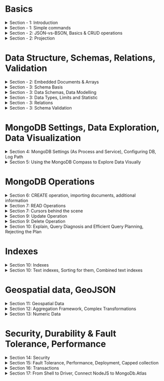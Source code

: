 # Basics
 
<details>
<summary>Section - 1: Introduction</summary>

* MongoDB Data structure:  

![mongoDB](Section-1/intro-structure.jpg)

* MongoDB data format (document-oriented storage format):

![data-format](Section-1/2-data-format.jpg)

* BSON data-format and what is under the hood:

![BSON](Section-1/3-no-schema.jpg)

* MongoDB Ecosystem:

![Ecosystem](Section-1/4-ecosystem.jpg)

* Work with MongoDB:

![mongodb](Section-1/9-work-with-mongo.jpg)
![mongodb2](Section-1/10-inside.jpg)

* Implicit operations in Mongo:

![console output](Section-2/1-implicit.jpg)

## Start working with MongoDB

To add mongo command to your command line:  
<b> win - environment variables - advanced tab - environment variables</b>  
Add here a path to your mongoDB.
![image how to do that](Section-1/5-cmd-configuration.jpg)

[useful link](https://dangphongvanthanh.wordpress.com/2017/06/12/add-mongos-bin-folder-to-the-path-environment-variable/)

<b>BTW</b>, to continue working with course you have to stop MongoDB service and start db manually
using "mongo" command from a console. Without it "mongo" command will open mongo service instead of real db.

to stop service - open CMD as admin and `net stop Mongo`

<b>Last step:</b>  
* To make default data storage location: create "data" folder in C: drive and put folder "db" within.
* Otherwise: create another directory (i.e. D:\mongodb-data\db) and put command in cmd:
`mongod --dbpath D:\mongodb-data\db`

<b>Pay attention:</b>
You have to leave your process running (cmd console should be opened) to work with mongoDB service.

* CMD - `mongo`

And now you are in the mongo shell where you can run your commands and queries.
</details>

<details>
<summary>Section - 1: Simple commands</summary>

* `show dbs` - will show existing dbs in selected repository (`--dbpath D:\mongodb-data\db`)
* `use Your_db_name` - will switch to db with the selected name. If db does not exist - it will create it automatically.
* `db.products.insertOne({name: "A Book", price: 29.99})` - will create a table named products (it does not exist too) 
in db which we connected to and insert a document inside it.  
Pay attention on non-existing quotation mark in "keys" - you can use key naming without quotations, they will be added
under the hood.  

Here is a console output. InsertedId - generated uniqueId for this insert, acknowledged - it confirms that this data is inserted.
![console output](Section-1/7-console-output-after-insert.jpg)

* `db.products.find()` - retrieves you all data from collection (from table in SQL world).
* `db.products.find().pretty()` - show this data formatted.
![pretty](Section-1/8-find-pretty.jpg)
</details>

<details>
<summary>Section - 2: JSON-vs-BSON, Basics & CRUD operations</summary>

### Summary
![summary](Section-2/24-Summary.jpg)

### Json vs Bson:
![json-vs-bson](Section-2/2-json-vs-bson.jpg)

* You can set _id field manually and do not rely on autogenerated id.
BTW, you can't insert another document with the same _id.

![id](Section-2/3-_id-field.jpg)

## CRUD Operations:

![crud](Section-2/4-crud-1.jpg)
![crud](Section-2/5-crud-2.jpg)

### Read 
Simple filter: `db.flight.find({intercontinental: true}).pretty()`;
Greater than ($gt): `db.flight.find({distance: {$gt: 10000}}).pretty()`;
FindOne: `db.flight.findOne({distance: {$gt: 10000}})`

### InsertMany and Show results using find. Cursor  
Find does not show you an entire result set, it shows you a cursor by default:  
![cursor](Section-2/11-insert-many.jpg)
![cursor](Section-2/12-find-cursor.jpg)

* Bare in mind that mongodb will increment Id to keep the proper element's order. First came element will contain minor identifier:

![crud](Section-2/6-insert-many.jpg)

### UpdateOne
`db.flight.updateOne({distance: 12000}, {$set: {marker: "new field delete"}})` - will update first document which contains distance: 12000.  
Pay attention on <b>$set</b> - all reserved words start from dollar sign. 
This operator means that you are able to update your document and add a new field.

### UpdateMany
`db.flight.updateMany({}, {$set: {marker: "to Delete!"}})` - empty curly braces `{}` mean all documents in collection.

### Update
`update` operation works like `updateMany`:  
![crud](Section-2/7-update.jpg)

As you may have noticed first modification using set to `delayed: true` has no modified results because our document already
has this value. When we changed the value to false - log shows us that our value has been changed.

The difference between them - you can use it without `$set` operator, update does accept this syntax.
But it works on another manner:
![crud](Section-2/8-update-2.jpg)

It will override all key-value pairs in document!
![crud](Section-2/9-update-3.jpg)

It works very close to `replaceOne`:
![crud](Section-2/10-replaceone.jpg)

### Delete
`db.flight.deleteOne({departureAirport: "TXL"})` - departureAirport: "TXL" will be used as filter to find what exactly
 we want to delete from collection. Only first found a document with "TXL" will be deleted.

### forEach
It is possible to use .forEach operation after find() to do something with every element after filtering:
`db.passengers.find().forEach((passengerData) => {printjson(passengerData)})` - Bear in mind that `forEach` uses syntax according
your MongoDB driver. Shell uses Nodejs syntax.

Pay attention:
That's why you can't use `pretty()` after findOne() method - `pretty()` is a method of a Cursor, findOne does not return cursor,
(and `pretty()` does not exist for a single value), findOne returns a sole value.

</details>

<details>
<summary>Section - 2: Projection</summary>

### Projection
Projection means a mechanism to avoid overfetching from database.  
You can use it as a parameter in `find` method:
* `find({}, {name: 1})` - first parameter is a filter, the second is projection. 1 means - "include this data".

![projection](Section-2/13-projection-overfetching.jpg)
![projection](Section-2/14-projection-2.jpg)

By default it will send you objects with _id (because it is a default property) and "name".

* To exclude _id (or any other field) - `find({}, {_id: 0})` - 0 means exclude.
![projection](Section-2/15-projection-3.jpg)

To only name - `find({}, {name: 1, _id: 0})`/

</details>

# Data Structure, Schemas, Relations, Validation

<details>
<summary>Section - 2: Embedded Documents & Arrays</summary>

![embedded](Section-2/16-Embedded-doc.jpg)
![embedded](Section-2/17-Embedded-array.jpg)

## Array examples:
![arrays](Section-2/18-embedded-doc-example.jpg)
![arrays](Section-2/19-embedded-doc-example-2.jpg)
  
## Simple arrays with find method
![arrays](Section-2/20-arrays-of-string.jpg)
![arrays](Section-2/21-arrays-filter-by.jpg)

## Array of objects with find method
to use find in embedded document you have to use ".":
`find({"status.description": "your_value"})`

description is an embedded document inside status.  
Pay attention that you must use double quotation around `status.description`.

![arrays](Section-2/22-arrays-filter-by.jpg)
![arrays](Section-2/23-arrays-filter-by.jpg)

</details>

<details>
<summary>Section - 3: Schema Basis</summary>

![schema](Section-3/1-schema.jpg)
![schema](Section-3/2-schemaless-to-sqlworld.jpg)
![schema](Section-3/3-schemaless-to-sqlworld-2.jpg)

* SQL Approach (the same structure for all documents):  
You can assign null to your property. The value of such property will not be assign, but the property will be shown
in your data structure.
`db.products.insertOne({name: "Book", details: null})`

</details>

<details>
<summary>Section - 3: Data Schemas, Data Modelling</summary>

![data-modelling](Section-3/6-data-modelling.jpg)
</details>

<details>
<summary>Section - 3: Data Types, Limits and Statistic</summary>

[good link about how mongodb works inside](https://www.datadoghq.com/blog/monitoring-mongodb-performance-metrics-mmap/)

* Data Types:
![types](Section-3/4-Value-types.jpg)

* to get statistic from your database you have to use `stats()` command;
![stats](Section-3/5-stats.jpg)
To prove that it stores a number instead of float you can use `typeof db.numbers.findOne().a` command.

* MongoDB has a couple of hard limits - most importantly, a single document in a collection (including all embedded documents it might have) must be <= 16mb. Additionally, you may only have 100 levels of embedded documents.
[additional-info](https://docs.mongodb.com/manual/reference/bson-types/)

1. NumberDecimal creates a high-precision double value => NumberDecimal("12.99")
2. NumberInt creates a int32 value => NumberInt(55)
3. NumberLong creates a int64 value => NumberLong(7489729384792)

</details>

<details>
<summary>Section - 3: Relations</summary>

##One to One Relations
![relations](Section-3/7-relations-1.jpg)
![onetoone](Section-3/one-to-one/8-relations-one-to-one-1.jpg)
![onetoone](Section-3/one-to-one/9-relations-one-to-one-2.jpg)

* Example with one-to-one relations and call the data using two steps and variable:

![onetoone](Section-3/one-to-one/10-relations-one-to-one-3.jpg)

It's not the best option of storing data. In such case better to store data like embedded data inside patient document.
In most cases better to use embedded approach. 

* Another one-to-one examples, but using references. You still opt to use different collections: 
It could be possible useful if you try to analyze your data. And it's very good if your data stores in different
collections (for load balancing, for example. Or because we are interesting only in cars).

![onetoone](Section-3/one-to-one/11-relations-one-to-one-reference-4.jpg)
![onetoone](Section-3/one-to-one/12-relations-one-to-one-reference-5.jpg)

##One to Many Relations
![onetomany](Section-3/one-to-many/1-one-to-many-schema-1.jpg)
* And brief example of ref and embedded approaches:

![onetomany](Section-3/one-to-many/2-one-to-many-approaches.jpg)
* Additional example:

![onetomany](Section-3/one-to-many/3-additional-example.jpg)

##Many to Many Relations
![manytomany](Section-3/many-to-many/1-collection-relations.jpg)
* Sql World approach with 3 tables, one of them stores a joint data:

![manytomany](Section-3/many-to-many/2-sql-world-approach.jpg)

* MongoDB Approach:

![manytomany](Section-3/many-to-many/3-mongo-db-approach.jpg)

It allows us to use references within one of the data tables.
Advantages from sql and mongo worlds.
Also no reason to use fully embedded approach for some reasons (over-fetching, possible not up-to-date data and so on).

* Summary:
![summary](Section-3/many-to-many/4-summary.jpg)

## Merging And Joining with $lookup()
![aggregate](Section-3/8-merge-aggregate-lookup.jpg)
* Initial doc is:

![aggregate](Section-3/9-merge-aggregate-lookup2.jpg)
* And the result of aggregate + lookup operator:

![aggregate](Section-3/10-merge-aggregate-lookup3.jpg)

</details>

<details>
<summary>Section - 3: Schema Validation</summary>

![validation](Section-3/validation/1-validation-schema.jpg)
![validation](Section-3/validation/2-levels-and-actions.jpg)

* To declare validation for new collection you have to use explicit collection creation using `createCollection` method.
first  parameter is a new collection name.  
second parameter is its structure: validator + $jsonSchema = validate the schema.
1. Right now $jsonSchema is strongly recommended approach.
2. bsonType: "object" - every coming element should be object-like.
3. required: [] - array of required fields.
4. description - error message.
5. items - you can define nested elements validation.
6. validationAction: 'warn' - only warns you about errors in validation, but not blocks you to send a new document.
<pre>
db.createCollection("newNameOfCollection", {
validator: {
    $jsonSchema: {bsonType: "object", required: ["title", "text", "creator", "comments"], 
    properties: {
     title: { bsonTYpe: "string", description: "must be a string and is required" },
     text: { bsonType: "string", description: "must be a string and is required" },
     creator: { bsonTYpe: "objectId", description: "must be an object and is required" },
     comments: { 
        bsonTYpe: "array",
        description: "must be an array!"
        items: { 
            bsonType: "object",
            required: ["text", "authors"] 
            properties: {
                 text: {
                     bsonType: "string",
                     description: "text must be a string!!"
                 },
                 author: {
                     bsonType: "objectId",
                     description: "author must be an objectId"
                 }
               }
            }
        }
    }
}})
</pre>

* To add\modify validation to already existed collection you have to:
<pre>
db.runCommand({
    collMod: "posts",
    validator: { ...YOUR_VALIDATION_STRUCTURE_AS WE DID BEFORE }
    validationAction: 'warn'
    })
</pre>

this code will succeed. You could see a warning in the log file.(next lecture).

</details>

# MongoDB Settings, Data Exploration, Data Visualization

<details>
<summary>Section 4: MongoDB Settings (As Process and Service), Configuring DB, Log Path</summary>

#### mongod parameters

`--directoryperdb` - each db will be stored in a separate directory (under defined by --dbpath)
 Instead of collection of files - collection of nested folders.

* Linux:
`--fork` - fork process. Works only for Linux. 
[mongodb start vs mongod --fork](https://stackoverflow.com/questions/21329618/whats-the-difference-between-service-mongodb-start-and-mongod/48459859)
to kill MongoDB service process: `use admin` to switch to admin database. And `db.shutdownServer()`;

* Windows:
To run background MongoDB as background service: `net start MongoDB`.  
This command provides you ability to run Mongo as background service.
to kill MongoDB service process: `net stop MongoDB`.

### Save your configurations into configuration file and use it
[configuration file example](Section-4/mongod-configuration-example.cfg)  
To use config file with mongod:
`mongod --config C:/mongod-configuration-example.cfg`
or
`mongod --f C:/mongod-configuration-example.cfg`

It allows you to make a snapshot or blueprint of your mongod configurations.  
Another useful information could be found at mongodb documentation.

### Help
to use help just type help:  
`help admin` - administrative help  
`help connect` - connecting to a db help  
`help keys` - key shortcut
`help misc` - misc things to know
`help mr` - mapreduce.

</details>

<details>
<summary>Section 5: Using the MongoDB Compass to Explore Data Visually</summary>

The MongoDB Compass Docs:   
[https://docs.mongodb.com/compass/master/install/](https://docs.mongodb.com/compass/master/install/)  
Full free version of CompassDB is available free for community.

You can use compass to create databases, collections and documents.
![example](Section-5/1-compass-collection-creation-insert-document.jpg)
Additional features:
![features in compass](Section-5/2-tabs.jpg)

</details>

# MongoDB Operations

<details>
<summary>Section 6: CREATE operation, importing documents, additional information</summary>

Available methods:
![methods](Section-6/1-available-methods.jpg)

### Insert
* insert method also works, but not recommended.

* For example after using `db.persons.insert({name: "Phil", age: 25})` you do now await does this new person have an Id or not, but it has.  
Unlike the insertOne method insert does not show you its new "_id". It could be a real disadvantage, because in real create
operations you want to get an Id of just created object and then - immediately use it in your app (It's an extremely helpful in most cases).

The same story vs insertMany. Its output is not very helpful at all:
![insertmany](Section-6/2-insert.jpg)

### InsertMany
If you use insertMany and send elements with non-unique declared "_id" field - it will raise an error, 
but all elements until <b>first</b> error will be successfully added.  
 
* For example, this one will fail after trying to add "cooking" again:
![insertmany](Section-6/3-insert-many.jpg)
![insertmany](Section-6/4-insert-many.jpg)
* It does not rollback elements which succeeded in inserting.

* To change this behavior you have to use second argument in insertMany method, <b>ordered</b>:  
ordered option will specify how your insert works. If you set it to `ordered: false` all your elements except failed will be inserted.  
In other words, it will continue inserting after fail.
![insertmany-ordered-false](Section-6/5-insertmany-ordered-false.jpg)

* Tip: To Rollback your insert entirely you have to use transactions from transaction module.

### WriteConcern
![writeconcern](Section-6/6-w-j-parameters.jpg)

* What w:0 allows you - it allows you to get immediate response without waiting real data adding to any instance.
The response will be "acknowledge: false" - which means "we are not sure does your request reach the server or not".  
It is super fast, but obviously it does not let you know anything about operations.
![writeconcern](Section-6/7-acknowledge-false.jpg)

* Why storage engine does not store document on the disk first?
because this operation could be quite heavy (take care about indexes, for example), better to store the info into the 
memory first and after that - set it to the disk using "journal ("TODO")".

* Timeout option allows you control create operation time in situations with bad network connection, for example.
in milliseconds.

* Journal parameter (undefined or false is a default parameter):
![journal](Section-6/8-journal.jpg)

### Atomicity
![atomic](Section-6/9-atomic.jpg)

# Importing Data
to import data from json file you have to use `mongoimport`. This command is available globally (not from Mongo terminal mode).
`-d` -database
`-c` -collection name (could be implicitly created)
`--jsonArray` - let your command to know that you send multiple objects, not only one
`--drop` - drop collection before adding (if the collection exist and not empty)
![import](Section-6/10-import-tool.jpg)

</details>

<details>
<summary>Section 7: READ Operations</summary>

## Structure:
![method-filter-operator](Section-7/0-method-filter-operator.jpg)
### Operators:
![operators](Section-7/1-operators.jpg)
![operators](Section-7/2-operator-examples.jpg)

#### Comparision Operators:
1. Examples how to work with top-level properties:
`db.movies.find({runtime: {$eq: 60}})` == `db.movies.find({runtime: 60})`
It's also possible to use not equal operator using `$ne`.
Others could be found in the official documentation.

2. How to work with non-top level properties (because we possibly have lots of embedded fields):
`db.movies.find({"rating.average": {$lt: 60}})` - average is lower than 60.

**Hint 1**: Is you have some genres for your movies in the array, and you try to find "Drama" movies with
`db.movies.find({genres: "Drama"}).pretty()` it also returns you movies with the array of genres where "Drama" is included in.
![array-of-elements-and-filtering](Section-7/3-genres-array-and-filter-operator.jpg)

If you want to find exact films with only "Drama" in array you have to use next operator:
`db.movies.find({genres: ["Drama"]}).pretty()` - will return you only Drama in an array.

**Hint 2**: Pay attention on capital "D" in "Drama" equality. If you try to find any movie with "drama" genre - it will not return you anything.
Case sensitive searching.

#### Logical Operators (nor, or, not, and):
* OR (which means composition of 2 operators):  
`db.movies.find({"rating.average": {$or: [{"rating.average": {$lt: 5}}, {"rating.average": {$gt: 9.3}}]}})` - returns all movies where average rating
is lower than 5 or greater than 9.3.

* NOR very similar with OR:
`db.movies.find({"rating.average": {$nor: [{"rating.average": {$lt: 5}}, {"rating.average": {$gt: 9.3}}]}})` - returns you all movies
Where all conditions do not work (not higher than 9.3 and not lower than 5). Simply say it's the inverse of our previous check.

* AND:
`db.movies.find({"rating.average": {$and: [{genres: "Drama"}, {"rating.average": {$gt: 9.3}}]}})`

The alternative of that is:
`db.movies.find({"rating.average": {$gt: 9}, genres: "Drama"})` - it works the same because by default MongoDB has the concatenation mechanism.  
But what the point of having 2 different ways to get the same results?  
**Here the answer**:  
`db.movies.find({genres: "Horror", genres: "Drama"})` - works in command prompt, but prohibited in Javascript because you can't declare 2 objects keys
with the same name.  
`db.movies.find({$and: [{genres: "Horror"}, {genres: "Drama"}]})` - but this one will work like a charm.  

**But pay attention.**  
`db.movies.find({genres: "Horror", genres: "Drama"})` option will return you results with movies which have
single genres "Drama" or "Horror". Why is that? Because it replaces previously declared "genres" with new value "Drama" (which was declared the last):  
How to check that?  
`db.movies.find({genres: "Horror", genres: "Drama"}).count()` - 23 elements.  
`db.movies.find({genres: "Drama"}).count()` - 23 elements.  
 
**Conclusion**: if you need to use and with one field - you have to use `$and` syntax.

* NOT:
Inverts the result of your filter:  
`db.movies.find({"runtime": {$not: {$eq: 60}})` - not equal to 60.
`db.movies.find({"runtime": {$ne: 60}})` - not equal to 60 too.

#### Element Operators:
Allows you to work with the data of different types - for example when phone number has integer type and string type.
Also, it allows you to check does this property exist and so on:

##### $exist:
`db.users.find({age: {$exists: true}}).pretty()` - shows you which documents have declared age field.  
Pay attention it will return you documents with defined age with "null" value as well.  
To avoid that let's do next:
`db.users.find({age: {$exists: true, $ne: null}}).pretty()` - will return you documents with defined age which is not null.

###### $type:
`db.users.find({phone: {$type: "double"}}).pretty()`
`db.users.find({phone: {$type: ["double", "string"]}}).pretty()` - works as well if you would like to check on multiple types.

###### $regex allow you to search with text (But be aware it has no super performance, especially with big texts, better to use indexes):  
`db.movies.find({summary: {$regex: /musical/}})` - for example it will look for "non-full equality".
But again, it's not the best way of doing that.  
Example:
1. Data:  
`{
               "_id" : ObjectId("5f0f2d0c461a206f6b3ab0a8"),
               "volume" : 100,
               "target" : 120
}
{
               "_id" : ObjectId("5f0f2d0c461a206f6b3ab0a9"),
               "volume" : 89,
               "target" : 80
}
{
               "_id" : ObjectId("5f0f2d0c461a206f6b3ab0aa"),
               "volume" : 200,
               "target" : 177
}`

###### $expr:
2. Find all elements where volume is higher than target:
`db.sales.find({$expr: {$gt: ["$volume", "$target"]} })`  
* $expr - expression
* "$volume" and "$target" - name of the fields 

2.1 It also could be more complex. For example find elements where volume is also higher than additional const value + target is higher than some const value:
`> db.sales.find({$expr: {$gt: [{$cond: {if: {$gte: ["$volume", 190]}, then: {$subtract: ["$volume", 30]}, else: "$volume"}}, "$target" ]}})`
* $cond is related to expression $expr. Condition `$cond` allows you to describe complex conditions.
this condition must be `$gt` greater than `"$target"`.
* $subtract - subtract one value from another
* if then else condition
Result:
`{ "_id" : ObjectId("5f0f2d0c461a206f6b3ab0a9"), "volume" : 89, "target" : 80 }` - because only this documents suits to our condition

if we change our subtract from 30 to 10:
`> db.sales.find({$expr: {$gt: [{$cond: {if: {$gte: ["$volume", 190]}, then: {$subtract: ["$volume", 10]}, else: "$volume"}}, "$target" ]}})`  
Result will be:  
`{ "_id" : ObjectId("5f0f2d0c461a206f6b3ab0a9"), "volume" : 89, "target" : 80 }
 { "_id" : ObjectId("5f0f2d0c461a206f6b3ab0aa"), "volume" : 200, "target" : 177 }` - two values instead of one in the result set.

##### Querying Arrays ($size, $all, $elemMatch):
to find something through complex objects in arrays, for example nested object  
`hobbies: [{title: "Sports", frequency: 3}, {title: "Cooking", frequency: 2}]`
Answer:  
`db.users.find({"hobbies.title": "Sports})` - you can use this operator for nested arrays. Will query all documents which include Sport in hobbies array.

* $size, $all  
Find all movies with genres action and thriller AND size or genre array should be 2. Will query only movies with exact genres.  
`db.movies.find({$and: [{genre: {$all: ["action", "thriller"]}}, {genre: {$size: 2}}]}).pretty()`

* $elemMatch  
Find all users who have hobby "Sports" with frequency 2. Data:  
`hobbies: [{title: "Sports", frequency: 3}, {title: "Cooking", frequency: 2}]`
Answer:  
`db.users.find({$and: [{"hobbies.title": "Sports"}, {"hobbies.frequency": 2}]})` - will not work. It will find all documents with independent values. For example if someone has any hobby with frequency 2 + Sports with frequency 3.  
Here we basically can use $elemMatch:  
`db.users.find({"hobbies": {$elemMatch: {title: "Sports", frequency: 2}}})` - will work.  
**Pay attention on "title" - i use it without writing parent node "hobbies.title" because it returns you the nested document**
 
* Additional example: to find all movies where rating array contains only values between 8 and 10 (using $all and $elemMatch):  
Data Structure:  
`{
         "_id" : ObjectId("5f0f3ddeb1feccd1e8f78a67"),
         "title" : "Supercharged Teaching",
         "meta" : {
                 "rating" : 9.3,
                 "aired" : 2016,
                 "runtime" : 60
         },
         "visitors" : 370000,
         "expectedVisitors" : 1000000,
         "genre" : [
                 "thriller",
                 "action"
         ],
         "ratings" : [
                 10,
                 9,
                 9
         ]
}`  
Answer:   
`> db.movies.find({ratings: {$all: [{$elemMatch: {$gt: 8}}, {$elemMatch: {$lt: 10}} ]}}).pretty()`

</details>

<details>
<summary>Section 7: Cursors behind the scene</summary>

![cursors](Section-7/4-Cursors.jpg)

#### Cursors. Base understandings and additional functions.

* `count()` - using count with a cursor you can find out how much documents you can get.
`db.movies.find().count()`
BTW, when we make such call - we make a call to memory, not to data which comes from file. It happens because after his inner command "run"
it places data into the memory.

* `find()` - when you make a call with find() from the console you can type "it" to get next batch of documents. The MongoDb driver has another command and mechanism to
make the same.

* `next()` - this method works in console and directly with mongoDb driver.  
`db.movies.find().next()`

1. If you call `next()` several times - it will return you the same element? Why? because it executes it from scratch.  
If you store somewhere your dataCursor and make the `next()` call from it - it will return you next element every time.

Example:  
`const dataCursor = db.movies.find() dataCursor.next()`
if you call dataCursor - it will return you 20 documents again.  

2. `forEach` - another operation which could be used with cursor.  
Example:  
`dataCursor.forEach(doc => {printjson(doc)})`. printjson - method provided by MongoDb driver which prints your document on the screen.
**Pay attention. You will no longer able to use "it" to see more. After using forEach with the cursor it will return you all remain documents in db (obviously after prev next() calls)**

3. if you make a call to `next()` after `forEach` - it will show you an error because the cursor will be exhausted.  
You can check it using `hasNext()` function with cursor: `dataCursor.hasNext()`, With hasNext you can safety use `next()`.

#### Cursors. Sorting results.
You can sort alphabetically, or by number. You have to call it after `find()` and before `pretty()`.
`db.movies.find().sort({"rating.average": 1}).pretty()`  
1 - means ascending  
-1 - descending. Returns doc with the highest average rating first.

You can use several sorting fields:  
`db.movies.find().sort({"rating.average": 1, runtime: -1}).pretty()` - by average rating, then by runtime.

* Tip: For obvious reasons sort is available only for cursors after find, it is not available after findOne().

#### Cursors. Skipping and Limiting.
* `skip()`. You can use skipping for pagination on your website, for example.  
`db.movies.find().sort({"rating.average": 1, runtime: -1}).skip(10).pretty()` -- skip 10 documents.
We are also able to skip much higher than 20 (default cursor documents amount). It is possible to `skip(100)` for example.

* `limit()`. Limit allows you to limit amount of documents retrieving by the cursor.  
Interesting detail.
`db.movies.find().sort({"rating.average": 1, runtime: -1}).skip(10).limit(10).count()` - returns you total amount of documents in the collection.  
But if you try to see results by `db.movies.find().sort({"rating.average": 1, runtime: -1}).skip(10).limit(10).pretty()` - it will return you only 10 elements.
This method is also very useful for pagination.

**Pay attention. Orders of the methods matter! It matters when you use directly with a driver. But using with a cursor it doesn't matter, cursor place it in the right order for you under the hood!**

#### Cursors. Projection.
##### Projection for objects and embedded documents:  
* Using projection you can control which data returned. What does it mean? It means how we extract the data fields.  
To do that you have to pass second argument to `find`. First one is responsible for the filter criteria.  
`db.movies.find({}, {name: 1, genres: 1, runtime: 1, rating: 1, image: 0}).pretty()` -- all fields which are not mentioned here (or if they were mentioned explicitly with 0) - are not included.  
* There are one exception - _id field. It is included if you don't specify it with 1. You can exclude it  set to 0 explicitly:  
 `db.movies.find({}, {name: 1, genres: 1, runtime: 1, rating: 1, image: 0, _id: 0}).pretty()`
* you could also project for embedded documents:  
 `db.movies.find({}, {"schedule.time": 1}).pretty()` - will return you a schedule embedded document only with mentioned field. Other fields will not be included.

##### Projection for arrays:

1. `db.movies.find({"genres": "Drama"}, {"genres.$": 1})`  - This query means that we're filtering every movie by genres which include "Drama" (genres is an array). But after that we tell to mongo to fetch only first genre from the array.  
![cursors](Section-7/5-projection-for-arrays.jpg)
Another example: 
![cursors](Section-7/6-projection-for-arrays-2.jpg)
It looks a bit strange. Let me explain how it works. Technically "Horror" is a first matching element. Drama is lower. That's why after projection we see only him.

2. `$elemMatch`. Sometimes your want to pull some items which are not you queried for. In a such case you can use $elemmatch. It also available for you in projection.  
`db.movies.find({"genres": "Drama"}, {genres: {$elemMatch: {$eq: "Horror"}}})` 
![cursors](Section-7/7-projection-for-arrays-3.jpg)
You see empty field because "Horror" did not simply include into them.

##### Projection. $slice for arrays.
`$slice` allows you to pull specified amount of elements from array.
`db.movies.find({"genres": "Drama"}, {genres: {$slice: 2}, name: 1}})` - this example will return you series with name, id(added by default) and 2 genres.  
With slice operator you can use array form:
`db.movies.find({"genres": "Drama"}, {genres: {$slice: [1, 2], name: 1}})` - first parameter is amount of elements what you would like to skip. The second one - is the amount of element to pull.

</details>

<details>
<summary>Section 9: Update Operation</summary>

![update](Section-8/1-intro.jpg)
#### Updating fields using "updateOne()", "updateMany()" and $set.

</details>

<details>
<summary>Section 9: Delete Operation</summary>

1. `deleteOne` operator let you delete one with query selector:  
`db.persons.deleteOne({name: 'Chris'})`

2. `deleteMany` let you delete several records match your condition:  
`db.persons.deleteMany({age: {$gt: 30}, isSporty: true}})`
`db.persons.deleteMany({age: {$exist: false}, isSporty: true}})`

3. to delete all records in collection:  
`db.persons.deleteMany({})`
`db.persons.drop()` - but pay attention, for the application it's not a typical task, and you should add some restriction to  forbid such action.
Delete some records is okay, but drop of all collection looks like a strange wish. 
`db.dropDatabase()` - to drop the entire database. To drop it you must first use another database using `use` operator and then call `dropDatabase` on your target you need to delete.
</details>


<details>
<summary>Section 10: Explain, Query Diagnosis and Efficient Query Planning, Rejecting the Plan</summary>

#### Explain()
To understand what mongoDB did and how it derived results for any commands (except insert) you can use `explain`:
![explain](Section-10/4-explain.jpg)
![explain](Section-10/8-explain-params.jpg)

* Under `winning plan` you might notice stage: COLLSCAN. It means it looked throughout entire collection to find a result set.
* Also here is `rejectedPlans` - plans which were tried, but they were worse than winning by performance.
This property is an empty collection because of no plans except COLLSCAN to find all results in a current situation.

Explain has a bunch of commands:
`db.contacts.explain("executionStats").find({"dob.age": {$gt: 60}})` - detailed explanation.
* `"executionTimeMillis" : 0,` - tells you about execution time.
* ` "totalDocsExamined" : 5000,` - docs in our collection (because of COLLSCAN).  

### Efficient Queries 
![explain](Section-10/9-explain-covered-queries.jpg)
Let's discuss "totalDocsExamined" parameter. It should be as low as possible. For example, if you are looking for a document
with name "Max" in your collection, and you have an index on this field - you will notice the "totalDocsExamined" value will not be null (even if you have a one document in your collection).  

Index has not only pointer to the document, but also a value - in this situation the name will be his value. To avoid this extra-examination - let's change our query from  
`db.persons.explain("executionStats").find({name: "Max"})`  To `db.persons.explain("executionStats").find({name: "Max"}, {_id: 0, name: 1})`.  
You will notice 'totalDocsExamined' will become 0. It will use the value "Max" directly from the index, but not from the pointed data itself.

### How mongoDB rejects the plan
How exactly does mongodb figure out which plan is better?  
1) Mongo does through indexes which could help you with your query. (for example if you have an index for 2 fields - should mongo use only first field from an index or both)
`db.persons.createIndex({"dob.age": 1, name: 1})`  
`db.persons.find({name: 'Max', age: {$gt: 29}})`. One of the rejected plans will be the plan which uses only age field (it can't use a name field because name is not on the first place)
MongoDb does the race for approaches between each other and tests which one can query 1000 documents first.  
![explain](Section-10/10-winning-plan.jpg)

Another options why mongodb will make the race again:
![explain](Section-10/11-update-plan-conditions.jpg)

* To understand which plans had a race you have to call `db.persons.explain("allPlansExecution").find({name: 'Max', age: 29})`.  
It will scan all indexes for you and how they perform with your data with comparisons how long they would take in different combinations or entirely without them.

</details>

# Indexes

<details>
<summary>Section 10: Indexes</summary>

![indexes](Section-10/1-intro.jpg)
![indexes](Section-10/2-indexes.jpg)
![indexes](Section-10/3-speed.jpg)

### 2 Ways how to create indexes
![indexes](Section-10/15-2ways-of-creating-indexes.jpg). 
If you add your index in a foreground you lock your collection for writing. It's not suitable for production db. That's why you can use index creation in a background.
1) To create it in a standard way (foreground) - `dp.yourcollection.createIndex({field: 1})`.  
2) To create it in a background - `dp.yourcollection.createIndex({field: 1}, {background: true.})`

### Explain()
To understand what mongoDB did and how it derived results for any commands (except insert) you can use `explain`:
![indexes](Section-10/4-explain.jpg)

* Under `winning plan` you might notice stage: COLLSCAN. It means it looked throughout entire collection to find a result set.
* Also here is `rejectedPlans` - plans which were tried, but they were worse than winning by performance.
This property is an empty collection because of no plans except COLLSCAN to find all results in a current situation.

Explain has a bunch of commands:
`db.contacts.explain("executionStats").find({"dob.age": {$gt: 60}})` - detailed explanation.
* `"executionTimeMillis" : 0,` - tells you about execution time.
* ` "totalDocsExamined" : 5000,` - docs in our collection (because of COLLSCAN).  
Result before index:  
![indexes](Section-10/7-explanation-before-index.jpg)  

### Index. Default index.
* To get all indexes you have to type:
`db.persons.getIndexes()`.  Mongodb always maintains the default index in _id field for you.

* To create an index you have to type:
`db.persons.createIndex({"dob.age": 1})`  
1 - for ascending order in the index.  
-1 - for descending order in the index.  
It doesn't make much sense except situations when you do sort of your results - it will speed up your query.  
![indexes](Section-10/5-create-index.jpg)

after that let's see how changed our query explanation:  
![indexes](Section-10/6-explanation-after-index.jpg)  

Execution time downs to 3.  
And now you might see 2 stages in scan - `fetch` and `ixscan`:  
`ixscan` - goes through indexes to find needed keys (which fits our requirements).  
`fetch` - goes through the key collection and gets all results.

Other values could be compared with previous slide.

**Pay Attention**
* The restriction of index is the data fetching trying to find very common values or non-existent values:
`db.contacts.explain("executionStats").find({"dob.age": {$gt: 20}})` - this query will work twice slower than without indexes at all
because all our persons are older than 20, and our query must check all indexes and then - all records (5000 index keys + 5000 elements in collection).  
* Indexes are also inefficient for boolean (because of only 2 values) and for string field "gender" (for example).

Take care about your query scenarios. Indexes are very useful if your data spread well.

### Index, Parameters order in your query and index fields ordering.
if you create an index for 2 fields:  
`db.persons.createIndex({"dob.age": 1, name: 1})`  
It doesn't matter how you call your data:  
`db.persons.find({name: 'Max', age: {$gt: 29}})` or `db.persons.find({age: {$gt: 29}, name: 'Max'})`.  
Index will be applied for both. MongoDb automatically reverse parameters in query for us.

### Compound Index
To create compound index: `db.persons.createIndex({"dob.age": 1, gender: 1})`.  
Obviously this index would be helpful when you're using filter by age and gender.
**But pay attention**, despite how SQL works this compound index in mongodb will speed up your queries which filter only "dob.age".
1) It happened because indexes work from left to right and the `db.persons.find({"dob.age": {$gt: 35}})` will also use `"indexName: "dob.age_1_gender_1".` compound index.  
2) For `gender` alone it does not work.

### Indexes for Sorting
For ordering Mongodb uses only 42MB of internal storage (for fetched documents) and if you don't use indexes you can face with a timeout (when too much data for sorting, and mongo can't perform this action ).
That's why you need indexes not only to speed up your queries but also be able to make such query.

### Unique Index
`db.persons.createIndex({email: 1}, {unique: true})` - you have to simply add the parameter.

### Partial Index and Partial Filters
If would be useful if you need for example to query all people which are retired and older than 60.  
If you apply an index on your age field - your index would be unnecessary big. Index also eats your disk space.  
Partial indexes are drastically smaller and could be useful in some cases (for example, when you are looking persons only older than 60).  
In this situation you can apply a partial index:  
1) `db.persons.createIndex({"dob.age": 1}, {partialFilterExpression: {"dob.age": {$gt: 60} }})` - if your case just to filter all persons older than 60.  
2) `db.persons.createIndex({"dob.age": 1}, {partialFilterExpression: {gender: "male"}})` - but if you are filtering also by a male gender. -- This index will apply only for documents with a gender "male". 

**Be aware of the second index**  
What do i mean? I mean if you apply such index but you use the next query: `db.persons.find({"dob.age": {$gt: 60}})` - mongo will decide that it's too risky to use index with a gender because you do not use gender in filtering explicitly.  
To call it properly and use your recently created index: `db.persons.find({"dob.age": {$gt: 60}, gender: "male"})`.

To control what's going on and why - use `explain()`.

#### Non-existing values and unique indexes
Also, be aware. If you add an unique index for field - undefined value will be also a unique value, you can't add two documents **without** this field.
`db.persons.insertMany([{name: 'Max', email: "testemail@gmail.com"},{ name: 'Anna' }, { name: 'Gregor' }])` - second and third doc are without email. And if you have an unique index on `email` field - Mongodb does not allow you to perform such InsertMany.  
To avoid such situation just use a partial index and set existing: `db.persons.createIndex({email: 1}, {unique: true, partialFilterExpression: {email : {$exists: true}}})` 

### Time-To-Live (TTL) indexes
Such kind of indexes could be useful for self-destroying data like sessions of users.  
`db.sessions.insertOne({data: "randomtext", createdAt: new Date()})`
`db.sessions.createIndex({createdAt: 1}, {expireAfterSecond: 10})` - expireAfterSeconds parameter works only on date fields. It could be added but will be ignored. This parameter means that this element will be deleted after 10 second from adding it to collection.

### Multi-key index, index for array
* Multikey index is an index which apply to arrays. You can find a boolean "multiKey" field in you winning plan using explain().  
* Let's add some data: `db.persons.insertOne({name: "Max", hobbies: ["Cooking", "Sports"], addresses: [{street: "Main Street"}, {street: "Second Street"}]})`.  
And now:  
`db.persons.createIndex({hobbies: 1})`
They work like classic index, but it stores differently. It pulls out all key from array and stores as a separate element in your index.  
If your array has 4k elements - your index also will store 4k elements one per each element in the array. You should bear this in mind.  
* It's also possible to use index on the array of objects, but it will use COLLSCAN instead of IXSCAN with the next query:  
`db.persons.createIndex({addresses: 1})`  
After using `db.persons.explain("executionStats").find({"addresses.street": "Main Street"})`
![indexes](Section-10/12-index-for-arrays.jpg).  
The reason of that, of course, because the index holds the whole documents, not the fields.  
* **BUT** If you change a bit your find operation to work with objects - it will work using IXSCAN:  
`db.persons.explain("executionStats").find({"addresses": {street: "Main Street"}})`
* Another capability is to create an index on another manner - on a field inside the documents:  
`db.persons.createIndex({"addresses.steet": 1})`. It also will be a multi-key index and will work like a charm with the `db.persons.explain("executionStats").find({"addresses.street": "Main Street"})`.

### Restrictions for array indexes
Restrictions relate to compound indexes for 2+ array fields.  
data: `db.persons.insertOne({name: "Max", hobbies: ["Cooking", "Sports"], addresses: [{street: "Main Street"}, {street: "Second Street"}]})`  
`db.persons.createIndex({name: 1, hobbies: 1})`. That does work. 1 multi-key(array) field. Another (name) is a string.
`db.persons.createIndex({addresses: 1, hobbies: 1})`. That does not work for 2 arrays fields.

</details>

<details>
<summary>Section 10: Text indexes, Sorting for them, Combined text indexes</summary>

#### Text indexes
* It's an ability to avoid regex using due it's not well performance.
![indexes](Section-10/13-text-index.jpg)  
How to properly create it:
`db.products.createIndex({description: "text"})` instead of `db.products.createIndex({description: 1})`.  
Will create a special index which allows you to search by a part of the description.

* To utilize it: `db.products.find({$text: {$search: "awesome"}})`.  
No worries about capital cases - all store in the index using lower-case.

* In base scenarios it doesn't really matter which order you place search words in. But sometimes it's important.
to use it with ordering you have to use "score" inside $search operator:
`db.products.find({$text: {$search: "awesome"}}, {score: {$meta: "textScore"}}).pretty()`
![indexes](Section-10/14-score-text-index.jpg)
You can use it to order you result set or find the best result for you:  
`db.products.find({$text: {$search: "awesome"}}, {score: {$meta: "textScore"}}).sort({score: {$meta: "textScore"}}).pretty()`

#### Drop text index
You can't drop text index by field writing `db.products.dropIndex({title: "text"})`; It doesn't work.
But you can drop it using the index name:
`dp.products.getIndexes()` and then get name from "name" field (i.e. "description_text")  
`dp.products.dropIndex("description_text")`

#### Combined Text indexes
It's not possible to create several text indexes on one document! But we can merge several text field into one text index.  
1) you have to drop your previous text index
2) you can add a new one on multiple fields: `dp.products.createIndex({title: "text", description: "text"})`

It will let you search by several fields using index and `db.products.find({$text: {$search: "A Bool title"}})` (which comes from title field)

#### Exclude words from text indexes
To exclude words from search you can simply use -t key:  
`db.products.find({$text: {$search: "Awesome -t-shirt"}})` - will exclude texts where "shirt" appears.

#### Setting Default Language, using weights.
* Default language: 
To manually assign default language you can simply say: `dp.products.createIndex({title: "text", description: "text"}, {default_language: "german"})`.
There is a list of support languages, you can't type here whatever you want.
What it allows you? It defines which words and articles\stopwords\prefixes will be removed. ('is will be removed in English', 'ist' will be removed in German) 

But if you use different languages in different languages better to do next:
`db.products.find({$text: {$search: "A Bool title", $language: "german"}})`

* Weights:
When you create a combined index you can specify your field weights. It could be important when mongo calculates the score of the results.  
`dp.products.createIndex({title: "text", description: "text"}, {weights: {title: 1, description: 10}})` - description would be worth 10 times as much as title.   
To check your weights and how it affets the final score:  
`db.products.find({$text: {$search: "awesome"}}, {score: {$meta: "textScore"}}).pretty()`

#### Case sensitive
`db.products.find({$text: {$search: "A Bool title", $caseSensitive: true}})`


</details>

# Geospatial data, GeoJSON

<details>
<summary>Section 11: Geospatial Data</summary>

![intro](Section-11/1-intro.jpg)

### Adding
Structure:  
`db.places.insertOne({name: "California Academy", location: { type: <GeoJSON type>, coordinates: <coordinates> }})`
To add a GeoJSON location you have to write the next (For Point type):  
`db.places.insertOne({name: "California Academy", location: { type: "Point", coordinates: [-122, 47] }})`

### Geo Query
#### To find what is near to the next point:  
`db.places.find({location: {$near: {$geometry: { type: "Pont", coordinates: [-122, 47]}}}})`  
location comes from our collection field, it is not a reserved word.

you can use $maxDistance and $minDistance as well (in meters):
`db.places.find({location: {$near: {$geometry: { type: "Pont", coordinates: [-122, 47]}, $maxDistance: 30, $minDistance: 10}}})`  

First, it will show you an error:  
![error](Section-11/2-error.jpg)
To let it work you have to add a special GeoJSON index to your collection.

#### To find something inside certain area (inside polygon):
create a variable to manipulate data easier:  
`const p1 = [-122.4547, 37.774]`
`const p2 = [-122.4503, 37.766]`
`const p3 = [-122.5102, 37.76411]`
`const p4 = [-122.51088, 37.7711]`

to Find all of our points inside this polygon:  
`db.places.find({location: {$geoWithin: {$geometry: {type: "Polygon", coordinates: [[p1,p2,p3,p4,p1]]}}}})` - pay attention on the array inside array!

#### To find out is a User inside area (find all areas which your point belongs to):
1) let's store our area inside database first.  
`db.areas.insertOne({name: "Golden Gate Park", area: {type: "Polygon", coordinates: [[[-122.4547, 37.774], [-122.4503, 37.766], [-122.5102, 37.76411], [-122.51088, 37.7711], [-122.4547, 37.774]]]}})`
2) create index (on area field): `db.areas.createIndex({area: "2dsphere"})`
3) find all areas where your point belongs to: $geoIntersects  `db.areas.find({area:{$geoIntersects: {$geometry: {type: "Point", coordinates: [-122.49089, 37.7699] } }}})`  
It will return you your area which was previously added in areas collection.

#### To find everything inside radius:
pay attention on 1/6378.1 - translation from kilometers to radians.
`db.places.find({location: {$geoWithin: {$centerSphere: [[-122.4620, 37.7286], 1 / 6378.1 ]}}})`

### Geospatial index
to add an index:  
`db.places.createIndex({location: "2dsphere"})` - 2dsphere is a special index format for geospatial data.
location comes from our collection field, it is not a reserved word.

</details>

<details>
<summary>Section 12: Aggregation Framework, Complex Transformations</summary>

![aggregation framework](Section-12/1.jpg)
You can use pipeline stages in `db.collection.aggregate` and `db.aggregate methods`.  

**Pay attention**: aggregate use cursor, it will not loop up all your collection.
To speed up it you can use indexes to search through indexes first and take their advantages.

* You can use steps multiple times. For example you can use $project several times within aggregation.

* To use multiline insert(leave your brackets open):  
![aggregation framework](Section-12/2-aggregate-multiline.jpg)

### Find stage using $match.
example: `db.persons.aggregate([
  {$match: {gender: "female"}},    
 ])`
 

### Group stage. Works like Group from SQL world.
It allows you to group your data by a field or by multiple fields (for example group by location and state):  

example: `db.persons.aggregate([
  {$match: {gender: "female"}},    
  {$group: { _id: { state: "$location.state" }, totalPersons: { $sum: 1 } }}   
 ])`
 
* as you might notice - syntax for _id field - we have never used it before. But for aggregation - it uses very often for _id field.
* $ sum - is an accumulator function - returns you a count of documents with certain state.

![aggregation framework](Section-12/3-aggregation.jpg)

### Group with Sorting
is you add sort stage before grouping - you will sort your data right after filtering. It's not what we are looking for.
`db.persons.aggregate([
  {$match: {gender: "female"}},    
  {$group: { _id: { state: "$location.state" }, totalPersons: { $sum: 1 } }},
  {$sort: { totalPersons: -1 } }
 ])`
 
![grouping](Section-12/4-aggregation-group-sorting.jpg)

### $Project stage. More powerful than projection.
We can no only select which field should be included and which are not. We are also able to make new fields (take a look on fullName field):
* $concat, $toUpper are used.
* {$toUpper: {$substrCP: ["$name.first", 0, 1]}} - to uppercase the first char of the string derived from name.first field.

`db.persons.aggregate([
  {$project: { 
            _id: 0,
             gender: 1,
             fullName: {$concat: ["Hello", "World", " ", "$name.first", {$toUpper: "$name.last"}, {$toUpper: {$substrCP: ["$name.first", 0, 1]}}] }}}
 ])`
 
Show the first name with first character in the uppercase mode for first name and the last name:  
`db.persons.aggregate([
     {
       $project: {
         _id: 0,
         gender: 1,
         fullName: {
           $concat: [
             { $toUpper: { $substrCP: ['$name.first', 0, 1] } },
             {
               $substrCP: [
                 '$name.first',
                 1,
                 { $subtract: [{ $strLenCP: '$name.first' }, 1] }
               ]
             },
             ' ',
             { $toUpper: { $substrCP: ['$name.last', 0, 1] } },
             {
               $substrCP: [
                 '$name.last',
                 1,
                 { $subtract: [{ $strLenCP: '$name.last' }, 1] }
               ]
             }
           ]
         }
       }
     }
   ]).pretty();`

### Project to geoJSON
If you add a `name` field on the first $project step - you could use it on the second $project step.   
For example, we create a location as a geoJSON object on the first step and just include it on the second.  
If we do not specify fields on the first project but try to use on the second - they will just be omitted.  

`db.persons.aggregate([
  {$project: { name: 1, location: {type: "Point", coordinates: [ "$location.coordinates.longitude", "$location.coordinates.latitude" ] } } },
  {$project: { _id: 0, name: 1, gender: 1, location: 1 }} 
]).pretty()`

![aggregation](Section-12/5-aggregation-geo.jpg)

#### Converting geoJSON

* If you noticed lat and long are strings. We have to convert it using $convert:  
`db.persons.aggregate([
  {$project: { name: 1, location: {type: "Point", coordinates: [
                                                              { $convert: { input: "$location.coordinates.longitude", to: "double", onError: 0.0, onNull: 0.0 }},
                                                              { $convert: { input: "$location.coordinates.latitude", to: "double", onError: 0.0, onNull: 0.0 }}
                                                            ] } } },
  {$project: { _id: 0, name: 1, gender: 1, location: 1 } } 
]).pretty()`

![aggregation](Section-12/6-convert-geo.jpg)

#### Converting Date with $convert
`db.persons.aggregate([
 { $project: { birthdate: { $convert: { input: "$dob.date", to: "date" } } }},
 { $project: { birthdate: 1 }}
]).pretty()`

#### Shortcuts
You can use shortcuts for convertion operations. For example: `toDate()`.
It can be useful if you don't worry about null values and exceptions.  
`db.persons.aggregate([
 { $project: { birthdate: { $toDate: "$dob.date" } } },
 { $project: { birthdate: 1 }}
]).pretty()`

### $isoWeekYear operator
Get the year from Date field
`db.persons.aggregate([
 { $project: { birthdate: { $toDate: "$dob.date" }}},
 { $group: { _id: { birthYear: { $isoWeekYear: "$birthdate"} }, personsAmount: { $sum: 1 } } }
]).pretty()`

### Group vs Project
![aggregation](Section-12/7-group-vs-project.jpg)

### $unwind
Using this aggregation operator you can easily get elements from arrays. Has 2 kind of syntax:
`db.persons.aggregate([
 { $unwind: "$hobbies" }
]).pretty()`

![unwind](Section-12/8-unwind.jpg)

* We can bring them together using $group:
`db.persons.aggregate([
 { $unwind: "$hobbies" },
 { $group: { _id: { age: "$age" }}, allHobbies: { $push: "$hobbies" } }
]).pretty()`

![unwind](Section-12/9-unwind-group.jpg)
To avoid duplications: $addToSet.

### $project with Arrays:
You can use slice to arrays - to slice entire arrays on parts. You can use constants values here as well as variables.
`db.persons.aggregate([
 { $project: { _id: 0, examScore: { $slice: ["$examScores", 1] }}},
]).pretty()`

$slice: ["$examScores", 1] - will get first element from the array "examScores"
![slice](Section-12/10-slice.jpg)

$slice: ["$examScores", -2] - will get last 2 elements. (negative values - will start counting from the end of the array)

$slice: ["$examScores", 2, 1] - will get 1 element starts from position 2.

#### $filter for projection
1) sc - temporary name (on your choice, in my case- shortcut of score) which could be used in projection
2) cond - condition.  $gt - works a bit differ than in filtering.
2.1) $gt: ["sc.score", 60] - sc.score variable greater than 60 (because every examScore element of the array - is a document)
`db.persons.aggregate([
 { $project: { _id: 0, examScore: { $filter: { input: "$examScores", as: "sc", cond: { $gt: ["sc", 60] } } }}},
]).pretty()`

#### $bucket
Allows you to output your data into the buckets where you can calculate summaries or statistics:  
1) using boundaries you can categorize you data by these values.
2) output - which fields should be presented: every document will have a field with $name.first value:
2.1) names - is will be a collection of first names
2.2) averageAge will contain avg year value respectively.
2.3) numPersons will contain a count of element inside bucket.
`db.persons.aggregate([
 { $bucket: { 
        groupBy: "$dob.age",
        boundaries: [0, 18, 30, 50, 80, 120],
        output: {
            numPersons: { $sum: 1 },
            averageAge: { $avg: "$dob.age" },
            names: { $push: "$name.first" }
        }
   }
 }
]).pretty()`  

the result is:
![bucket](Section-12/11-bucket.jpg)

without names:
`db.persons.aggregate([
 { $bucket: { 
        groupBy: "$dob.age",
        boundaries: [0, 18, 30, 50, 80, 120],
        output: {
            numPersons: { $sum: 1 },
            averageAge: { $avg: "$dob.age" },
        }
   }
 }
]).pretty()`  

the result is:
![bucket](Section-12/12-bucket-2.jpg)

#### $bucketAuto
Allows you to create automatically defined bucket groups.  
1) buckets here is a count of buckets which you want to get. This field is optional.
`db.persons.aggregate([
 { $bucketAuto: { 
        groupBy: "$dob.age",
        buckets: 5,
        output: {
            numPersons: { $sum: 1 },
            averageAge: { $avg: "$dob.age" },
        }
   }
 }
]).pretty()`  

With BucketAuto mongo tries to derive groups with equal distribution (with equal amount of elements). That's why amount of elements in each group will be pretty close.

if you have no documents with age between >0 and <18 (and between >80 and <120) - the bucket won't be created. That's because you see only 3 buckets instead of 5.

#### $limit, $skip
1) Limiting your aggregation result set like TOP 10:
2) $skip allows you to skip first 10 inserts. (OFFSET (@Skip) in SQL world)
`db.persons.aggregate([
 { $project: { birthdate: { $toDate: "$dob.date" }}},
 { $group: { _id: { birthYear: { $isoWeekYear: "$birthdate"} }, personsAmount: { $sum: 1 } } }
 { $limit: 10 }
 { $skip: 10 }
]).pretty()`

**Pay Attention** The order here does matter (instead of ordering in find method) because aggregation executes step by step

#### $out
out allows you to send result into another collection (if you need to store them somewhere else or store + speed up next fetching):
`db.persons.aggregate([
 { $project: { birthdate: { $toDate: "$dob.date" }}},
 { $group: { _id: { birthYear: { $isoWeekYear: "$birthdate"} }, personsAmount: { $sum: 1 } } }
 { $limit: 10 }
 { $skip: 10 }
 { $out: "transformedData" }
]).pretty()`

Will send it into transformedData collection, and if it does not exist - will create it first. In this collection you can use indexes on the fields to find results faster.

#### #geoNear
Allows you to use geoJSON data and geoJSON indexes:
1) `db.transformedPersons.createIndex({ location: "2dsphere"})`
2) num - allows you to limit your result set instead of using $limit due performance difference.
3) query - allows you to filter by other things. Better to use query inside $geoNear than $match step, also because it works faster.
4) distanceField - field which you can specify to store distance information (between declared point+coordinates and others points which is near than 10km(according maxDistance))

`db.transformedPersons.aggregate([
 { $geoNear: {
     near: { type: "Point", coordinates: [-18.4, -42.8] },
     maxDistance: 10000,
     num: 10,
     query: { age: {$gt: 30 } },
     distanceField: "distance"
 }}
]).pretty()`

Mongo automatically optimizes your aggregation: [info](https://docs.mongodb.com/manual/core/aggregation-pipeline-optimization/)  
Other operators for $project: [project operators](https://docs.mongodb.com/manual/reference/operator/aggregation/project/)  

Module summary:
![summary](Section-12/13-summary.jpg)

</details>

<details>
<summary>Section 13: Numeric Data</summary>

![group and sorting](Section-13/1-numbers.jpg)

### Int32
To insert a value of default type (float) into collection: `db.persons.insertOne({age: 29})`.  
To insert a number: `db.persons.insertOne({age: NumberInt(29)})` or `db.persons.insertOne({age: NumberInt("29")})`
It works in the shell. To use it in a driver - use provided capabilities.  

To check: `db.persons.stats()` and check the size property (the second one).

**Pay attention**: it you add a value which is out of range of Int32 - it will insert the possible maximum (and we don't get an error):  
`db.company.insertOne({valuation: Number("500000000000")})` -> valuation will be 705032704

### Int64
To add Int64 value (also for shell): `db.company.insertOne({valuation: NumberLong(50000000000)})` or `db.company.insertOne({valuation: NumberLong("50000000000")})`.  
To check: `db.persons.stats()` and check the size property (the second one).

**Pay attention**: despite NumberInt behavious NumberLong raises an error if you reach the long value limit. But if you inserting it using string (with quotation marks) - it will store a maximum of possible values.

Also, keep in mind that Javascript (shell behind the driver) - use string instead of real numbers. that's why it supports both types of inserting (with quotation marks and without them).

### Converting from Numbers to default Float
If you make any operations with your NumberInt \ NumberLong adding-subtracting default type value - mongodb with automatically converts your value into float (default format):
`db.accounts.updateOne({}, {$inc: {amount: 10}})` - increase amount field by 10.

### Double 128-bit
Works quite well for 0 - 0.5 operations.
`db.science.insertOne({value: NumberDecimal("0.3")})` - we should pass it as a string to avoid imprecision issues.

### Monetary data
[monetary data](https://docs.mongodb.com/manual/tutorial/model-monetary-data/)

</details>

# Security, Durability & Fault Tolerance, Performance

<details>
<summary>Section 14: Security</summary>

![intro](Section-14/1-intro.jpg)

#### Role based Access Control
![role_privileges](Section-14/2-role-privileges.jpg)
![role_privileges](Section-14/3-roles.jpg)

#### Creating and Editing Users
* The User is attached to the database. It means that user can easily have several roles to the different databases.  
This rule does not limit the access to the "authentication database", because you obviously have to use it to authenticate credentials.
![role_privileges](Section-14/4-create-update-user.jpg)

##### Example how to create first mongo user
1) First you have to start your mongod server using new `--auth` parameter: `mongod --dbpath "mongodb-data" --auth`
2) You can start mongo process in a new terminal but on a bit different manner and with two options:
2.1) just using `mongo` and it allows you to start working with mongo.
2.2) Approach which works while you and your db within localhost - will allow you to create one user on the very first step:
* `use admin` to switch to admin database
* `db.createUser({user: 'Alex', pwd: 'your_password', roles: ['userAdminAnyDatabase']})` - you must add at least one role.  
userAdminAnyDatabase role is a built-in role provided by mongo for superadmins.

2.3) After creating the first user we have to authenticate using his credentials `db.auth('your_name', 'your_password')`

PS To create a user for your database you have to type `use your-target-db` command, and after that create a user related to this db.

##### Use your user
After user creation you can use `db.auth('Alex', 'your_password')` command to authenticate.
Finally, you can use your user with your roles and permissions (current 'Alex' user is able to do anything, obviously).
Obviously, you can create another users after that (because `Alex` has `userAdminAnyDatabase` role)

#### Built-in Roles
![role_privileges](Section-14/5-built-in-roles.jpg)

#### Keep creating users and assigning them privileges
`mongo -u alex -p password --authenticationDatabase admin` to authenticate to admin db.  
`use shop` - switch to another db (in current example - shop, the db which we would like to use by our next `appdev` user)
1. `db.createUser({user: 'appdev', pwd: 'password1', roles: ['readWrite']})` - a user with readWrite role only for that database.  
2. `db.createUser(
     {
       user: "appdev",
       pwd: "password1",
       roles: [ { role: "readWrite", db: "test" },
                { role: "read", db: "reporting" } ]
     })` - also works.

Before making authentication by the new user - make a logout by the previous. Without that you will use both users and their roles simultaneously.
`db.logout()` to logout from admin.
`db.auth('appdev', 'password1')` OR restart your mongo (works, logout did not help me) and connect again with new credentials: `mongo -u appdev -p password1 -authenticationDatabase shop`

##### Tips
**PAY ATTENTION** If you face that you are still able to make any operations with any user: use next steps:
[stackoverflow](https://stackoverflow.com/questions/41615574/mongodb-server-has-startup-warnings-access-control-is-not-enabled-for-the-dat)  
Especially pay attention on `--port` parameter. Just use another port!

#### Update user and roles
you can update password or replace roles with new roles.
`db.updateUser("appdev", {roles: ["readWrite", {role: "readWrite", db: "blog"}]})`
* 1st "readWrite" - role for db which user registered in.
* 2nd - add role for another db (named blod).

**Pay Attention**
1) To do that - your current user have to have permissions to change roles for other users: `db.logout()`
2) And you have to switch to admin db. `use admin` or to db where such user exists.
3) login `db.auth('admin','pswd')`

#### Transport Encryption, SSL\TLS
1) You have to use OpenSSL: openssl command in linux or OpenSSL binaries distributed for Windows as well.  
[stackoverflow](https://docs.mongodb.com/manual/tutorial/configure-ssl/)

Creating RSA key-pair.
![transactions](Section-14/6-ssl.jpg)

2) Compose into one file (on linux you `can` use cat command (also described in a documentation))
Unix: `cat mongodb-cert.key mongodb-cert.crt > mongodb.pem`
Windows: `type mongodb-cert.key mongodb-cert.crt > mongodb.pem`

3) Start mongod with enabled SSL
* --sslMode (allowSSL | preferSSL | requireSSL . Our choice)
* --sslPEMKeyFile ( to use your PEM file, our choice)
* --sslCAFile (to use Certificate Authority, official authority who distributed such certificate. Extra layer of security. Could be used together with --sslPEMKeyFile option)
`mongod --sslMode requireSSL --sslPEMKEYFile mongodb.pem` (or specify the full path to your file)

4) Connect your mongo to mongod server
* --ssl
* --sslCAFile
* --host localhost - required because otherwise it will try to connect to 127.0.0.1. Technically, it's not the same as `localhost` and it will not work.
`mongo --ssl --sslCAFile mongodb.pem --host localhost`

</details>

<details>
<summary>Section 15: Fault Tolerance, Performance, Deployment, Capped collection</summary>

![intro](Section-15/1-intro.jpg)
![influence](Section-15/2-influences.jpg)

#### Capped collection
This is a special collection type where you can limit the db size. When the limit has been reached - the old data will be replaced with new.  
Can be created only explicitly.  
`db.createCollection('yourcappedCollection', {capped: true, size: 10000, max: 3})` 
* max - max amount of documents stored in collection
* size - max collection size in bytes.

</details>

<details>
<summary>Section 16: Transactions</summary>

![transactions](Section-16/1-transactions.jpg)
Transaction works along with sessions (next example works in Atlas and in shell):
0) store the user inside "blog" collection, store posts inside "posts" collection.
1) `const session = db.getMongo().startSession()` - create session
2) `session.startTransaction()` - start session and transaction inside it
3.1) `const usersCollection = session.getDatabases("blog").users`
3.2) `const postsCollection = session.getDatabases("blog").posts`
3.3) before making any operations we possibly need to get ObjectId of stored user using `db.users.find.pretty()` - it will go outside session.
3.4) And now we can use our general operations inside session using our stored session collections : `usersCollection.deleteOne({_id: ObjectId("PUT HERE YOUR ID")})`
3.5) if you check `db.users.find().pretty()` your collection - you will find your user here because transaction is not completed yet.
3.6) `session.startTransaction()` - to start your transaction (and operations related to usersCollection and postsCollection).
3.7) `session.commitTransaction()` - to commit your session with transaction, `session.abortTransaction()` - to abort your session.

</details>

<details>
<summary>Section 17: From Shell to Driver, Connect NodeJS to MongoDb.Atlas</summary>

![intro](Section-17/1-intro.png)

#### To make connection between MongoDb.Atlas
![connect](Section-17/2-connect-to-atlas.jpg)
![connect](Section-17/3-connect.png)
![connect](Section-17/4-connect.png)
![connect](Section-17/5-dedicated-user.png)

and then you can easily use: 
1) `const mongoDb = require('mongodb').MongoClient` 
2) `mongoDb.connect('YOUR CONNECTION STRING PROVIDED BY ATLAS + PASSWORD').then(client => { }).catch()`

</details>
